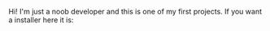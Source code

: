 Hi! I'm just a noob developer and this is one of my first projects. If you want a installer here it is: 
